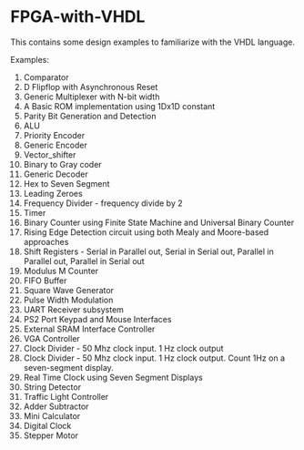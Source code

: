 # FPGA-with-VHDL
This contains some design examples to familiarize with the VHDL language.

Examples:
1. Comparator
2.  D Flipflop with Asynchronous Reset
3. Generic Multiplexer with N-bit width
4. A Basic ROM implementation using 1Dx1D constant
5. Parity Bit Generation and Detection
6. ALU
7. Priority Encoder
8. Generic Encoder
9. Vector_shifter
10. Binary to Gray coder
11. Generic Decoder
12. Hex to Seven Segment
13. Leading Zeroes
14. Frequency Divider - frequency divide by 2
15. Timer
16. Binary Counter using Finite State Machine and Universal Binary Counter
17. Rising Edge Detection circuit using both Mealy and Moore-based approaches
18. Shift Registers - Serial in Parallel out, Serial in Serial out, Parallel in Parallel out, Parallel in Serial out
19. Modulus M Counter
20. FIFO Buffer
21. Square Wave Generator
22. Pulse Width Modulation
23. UART Receiver subsystem
24. PS2 Port Keypad and Mouse Interfaces
25. External SRAM Interface Controller
26. VGA Controller
27. Clock Divider - 50 Mhz clock input. 1 Hz clock output
28. Clock Divider - 50 Mhz clock input. 1 Hz clock output. Count 1Hz on a seven-segment display.
29. Real Time Clock using Seven Segment Displays
30. String Detector
31. Traffic Light Controller
32. Adder Subtractor
33. Mini Calculator
34. Digital Clock
35. Stepper Motor

